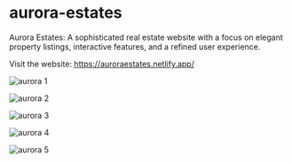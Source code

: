 # aurora-estates
Aurora Estates: A sophisticated real estate website with a focus on elegant property listings, interactive features, and a refined user experience.

Visit the website: https://auroraestates.netlify.app/

![aurora 1](https://github.com/user-attachments/assets/675f66b7-6513-41b5-b074-1c350f9fc618)

![aurora 2](https://github.com/user-attachments/assets/652dd314-3e2c-4eae-8a69-5fdb9c1ee162)

![aurora 3](https://github.com/user-attachments/assets/c108aa4a-2d72-40c1-b0c1-b168bcc92b73)

![aurora 4](https://github.com/user-attachments/assets/648c213d-0696-497c-a166-ba8c1080c4af)

![aurora 5](https://github.com/user-attachments/assets/8054682f-190f-4569-8f25-8be776295dda)
